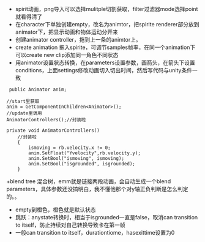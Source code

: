 + spirit动画，png导入可以选择mulitple切割获取，filter过滤器mode选择point就看得清了
+ 在character下单独创建empty，改名为animtor，把spirite renderer部分放到animator下，把显示动画和物体运动分开来
+ 创建animator controller，拖到上一条的animtor上。
+ create animation 拖入spirite，可调节samples帧率，在同一个animation下可以create new clip添加同一角色不同状态
+ 用animator设置状态转换，在parameters设置参数，画箭头，在箭头下设置conditions，上面settings修改动画切入切出时间，然后写代码与unity条件一致
```
 public Animator anim;

//start里获取        
anim = GetComponentInChildren<Animator>();
//update里调用
AnimatorControllers();//封装啦

private void AnimatorControllers()
    //封装啦
    {
        ismoving = rb.velocity.x != 0;
        anim.SetFloat("Yvelocity",rb.velocity.y);
        anim.SetBool("ismoving", ismoving);
        anim.SetBool("isgrounded", isgrounded);
    }
```

+blend tree 混合树，emm就是链接两段动画，会自动生成一个blend parameters，具体参数还没搞明白，我不懂他那个对y轴正负判断是怎么判定的。。


+ empty到橙色，橙色就是默认状态
+ 跳跃：anystate转换时，相当于isgrounded一直是false，取消can transition to itself，防止持续对自己转换导致卡在第一帧
+ 一般can transition to itself，durationtiome，hasexittime设置为0